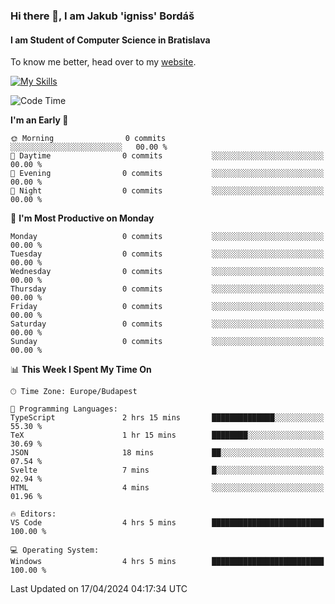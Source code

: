 ### Hi there 👋, I am Jakub 'igniss' Bordáš

#### I am Student of Computer Science in Bratislava
To know me better, head over to my [website](https://bordas.sk).

[![My Skills](https://skillicons.dev/icons?i=js,html,css,figma,svelte,java,kotlin,python,postgresql,typescript,nest,nodejs)](https://bordas.sk)


<!--START_SECTION:waka-->
![Code Time](http://img.shields.io/badge/Code%20Time-1%2C467%20hrs%2016%20mins-blue)

**I'm an Early 🐤** 

```text
🌞 Morning                0 commits           ░░░░░░░░░░░░░░░░░░░░░░░░░   00.00 % 
🌆 Daytime                0 commits           ░░░░░░░░░░░░░░░░░░░░░░░░░   00.00 % 
🌃 Evening                0 commits           ░░░░░░░░░░░░░░░░░░░░░░░░░   00.00 % 
🌙 Night                  0 commits           ░░░░░░░░░░░░░░░░░░░░░░░░░   00.00 % 
```
📅 **I'm Most Productive on Monday** 

```text
Monday                   0 commits           ░░░░░░░░░░░░░░░░░░░░░░░░░   00.00 % 
Tuesday                  0 commits           ░░░░░░░░░░░░░░░░░░░░░░░░░   00.00 % 
Wednesday                0 commits           ░░░░░░░░░░░░░░░░░░░░░░░░░   00.00 % 
Thursday                 0 commits           ░░░░░░░░░░░░░░░░░░░░░░░░░   00.00 % 
Friday                   0 commits           ░░░░░░░░░░░░░░░░░░░░░░░░░   00.00 % 
Saturday                 0 commits           ░░░░░░░░░░░░░░░░░░░░░░░░░   00.00 % 
Sunday                   0 commits           ░░░░░░░░░░░░░░░░░░░░░░░░░   00.00 % 
```


📊 **This Week I Spent My Time On** 

```text
🕑︎ Time Zone: Europe/Budapest

💬 Programming Languages: 
TypeScript               2 hrs 15 mins       ██████████████░░░░░░░░░░░   55.30 % 
TeX                      1 hr 15 mins        ████████░░░░░░░░░░░░░░░░░   30.69 % 
JSON                     18 mins             ██░░░░░░░░░░░░░░░░░░░░░░░   07.54 % 
Svelte                   7 mins              █░░░░░░░░░░░░░░░░░░░░░░░░   02.94 % 
HTML                     4 mins              ░░░░░░░░░░░░░░░░░░░░░░░░░   01.96 % 

🔥 Editors: 
VS Code                  4 hrs 5 mins        █████████████████████████   100.00 % 

💻 Operating System: 
Windows                  4 hrs 5 mins        █████████████████████████   100.00 % 
```


 Last Updated on 17/04/2024 04:17:34 UTC
<!--END_SECTION:waka-->
